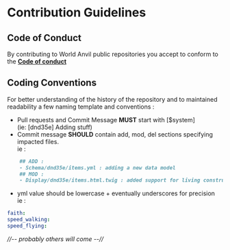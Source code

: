 # Contribution Guidelines
## Code of Conduct
By contributing to World Anvil public repositories you accept to conform to the [**Code of conduct**](./CODE_OF_CONDUCT.md)  

## Coding Conventions 
For better understanding of the history of the repository and to maintained readability a few naming template and conventions :
- Pull requests and Commit Message **MUST** start with [$system]   
(ie: [dnd35e] Adding stuff)
- Commit message **SHOULD** contain add, mod, del sections specifying impacted files.  
ie : 
```md
    ## ADD :
    - Schema/dnd35e/items.yml : adding a new data model
    ## MOD :
    - Display/dnd35e/items.html.twig : added support for living constructs

```
- yml value should be lowercase + eventually underscores for precision  
ie :
```YAML
faith:
speed_walking:
speed_flying:
```

_//-- probably others will come --//_

